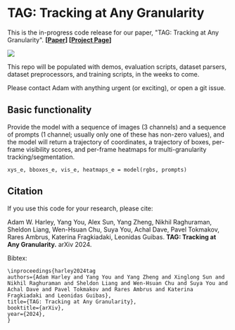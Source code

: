 # TAG: Tracking at Any Granularity

This is the in-progress code release for our paper, "TAG: Tracking at Any Granularity". **[[Paper](https://adamharley.com/tag/tag_draft.pdf)] [[Project Page](https://adamharley.com/tag/)]**

<img src='https://adamharley.com/tag/images/tag_zoom.gif'>

This repo will be populated with demos, evaluation scripts, dataset parsers, dataset preprocessors, and training scripts, in the weeks to come. 

Please contact Adam with anything urgent (or exciting), or open a git issue.


## Basic functionality

Provide the model with a sequence of images (3 channels) and a sequence of prompts (1 channel; usually only one of these has non-zero values), and the model will return a trajectory of coordinates, a trajectory of boxes, per-frame visibility scores, and per-frame heatmaps for multi-granularity tracking/segmentation.

```
xys_e, bboxes_e, vis_e, heatmaps_e = model(rgbs, prompts)
```


## Citation

If you use this code for your research, please cite:

Adam W. Harley, Yang You, Alex Sun, Yang Zheng, Nikhil Raghuraman, Sheldon Liang, Wen-Hsuan Chu, Suya You, Achal Dave, Pavel Tokmakov,  Rares Ambrus, Katerina Fragkiadaki, Leonidas Guibas. **TAG: Tracking at Any Granularity.** arXiv 2024.


Bibtex:
```
\inproceedings{harley2024tag
authors={Adam Harley and Yang You and Yang Zheng and Xinglong Sun and Nikhil Raghuraman and Sheldon Liang and Wen-Hsuan Chu and Suya You and Achal Dave and Pavel Tokmakov and Rares Ambrus and Katerina Fragkiadaki and Leonidas Guibas},
title={TAG: Tracking at Any Granularity},
booktitle={arXiv},
year={2024},
}
```
